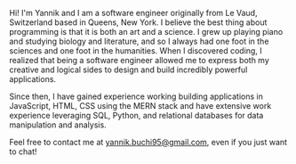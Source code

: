 Hi! I'm Yannik and I am a software engineer originally from Le Vaud, Switzerland based in Queens, New York. I believe the best thing about programming is that it is both an art and a science. I grew up playing piano and studying biology and literature, and so I always had one foot in the sciences and one foot in the humanities. When I discovered coding, I realized that being a software engineer allowed me to express both my creative and logical sides to design and build incredibly powerful applications.

Since then, I have gained experience working building applications in JavaScript, HTML, CSS using the MERN stack and have extensive work experience leveraging SQL, Python, and relational databases for data manipulation and analysis. 

Feel free to contact me at yannik.buchi95@gmail.com, even if you just want to chat!

<!---
ybuchi/ybuchi is a ✨ special ✨ repository because its `README.md` (this file) appears on your GitHub profile.
You can click the Preview link to take a look at your changes.
--->
